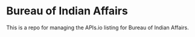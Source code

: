 # Bureau of Indian Affairs
This is a repo for managing the APIs.io listing for Bureau of Indian Affairs.